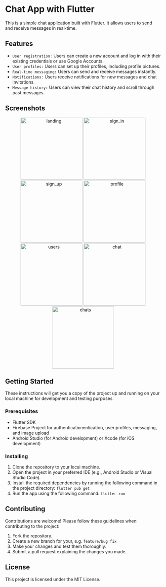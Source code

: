 # Chat App with Flutter

This is a simple chat application built with Flutter. It allows users to send and receive messages in real-time.

## Features

- `User registration:` Users can create a new account and log in with their existing credentials or use Google Accounts.
- `User profiles:` Users can set up their profiles, including profile pictures.
- `Real-time messaging:` Users can send and receive messages instantly.
- `Notifications:` Users receive notifications for new messages and chat invitations.
- `Message history:` Users can view their chat history and scroll through past messages.

## Screenshots

<div align="center">
  <img width="200" alt="landing" src="https://github.com/mrthnby/chat_app/assets/72457200/c86d9be7-4ec5-47e4-b462-f6cfb251923e.png">
  <img width="200" alt="sign_in" src="https://github.com/mrthnby/chat_app/assets/72457200/dc54702f-60e0-459d-8dc7-4857cfb732bd">
  <img width="200" alt="sign_up" src="https://github.com/mrthnby/chat_app/assets/72457200/75d80095-1423-498f-b1b9-1d2506456940.png">
  <img width="200" alt="profile" src="https://github.com/mrthnby/chat_app/assets/72457200/d174cab4-8aeb-4fa5-b23d-2ae04777aa3f.png">
  <img width="200" alt="users" src="https://github.com/mrthnby/chat_app/assets/72457200/dbd1781f-3b26-4a13-b7bf-6c5f1d2a9711">
  <img width="200" alt="chat" src="https://github.com/mrthnby/chat_app/assets/72457200/df9d7ed6-723f-4884-bf0d-899f172a0123.png">
  <img width="200" alt="chats" src="https://github.com/mrthnby/chat_app/assets/72457200/db57b975-20a6-437f-b974-d984baabe08b.png">
</div>

## Getting Started

These instructions will get you a copy of the project up and running on your local machine for development and testing purposes.

### Prerequisites

- Flutter SDK
- Firebase Project for authenticationentication, user profiles, messaging, and image upload 
- Android Studio (for Android development) or Xcode (for iOS development)

### Installing

1. Clone the repository to your local machine.
2. Open the project in your preferred IDE (e.g., Android Studio or Visual Studio Code).
3. Install the required dependencies by running the following command in the project directory: `flutter pub get`
4. Run the app using the following command: `flutter run`


## Contributing

Contributions are welcome! Please follow these guidelines when contributing to the project:

1. Fork the repository.
2. Create a new branch for your, e.g. `feature/bug fix`
3. Make your changes and test them thoroughly.
4. Submit a pull request explaining the changes you made.

## License

This project is licensed under the MIT License.


